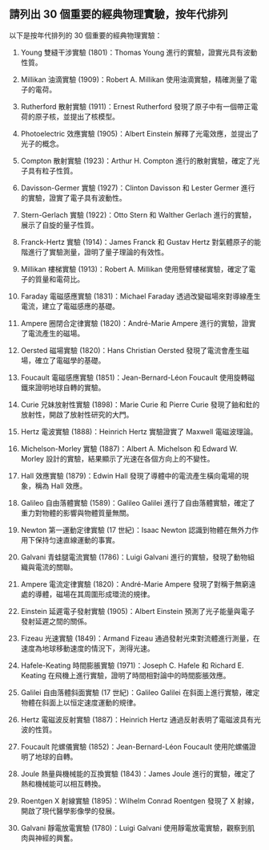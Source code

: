 ## 請列出 30 個重要的經典物理實驗，按年代排列

以下是按年代排列的 30 個重要的經典物理實驗：

1. Young 雙縫干涉實驗 (1801)：Thomas Young 進行的實驗，證實光具有波動性質。

2. Millikan 油滴實驗 (1909)：Robert A. Millikan 使用油滴實驗，精確測量了電子的電荷。

3. Rutherford 散射實驗 (1911)：Ernest Rutherford 發現了原子中有一個帶正電荷的原子核，並提出了核模型。

4. Photoelectric 效應實驗 (1905)：Albert Einstein 解釋了光電效應，並提出了光子的概念。

5. Compton 散射實驗 (1923)：Arthur H. Compton 進行的散射實驗，確定了光子具有粒子性質。

6. Davisson-Germer 實驗 (1927)：Clinton Davisson 和 Lester Germer 進行的實驗，證實了電子具有波動性。

7. Stern-Gerlach 實驗 (1922)：Otto Stern 和 Walther Gerlach 進行的實驗，展示了自旋的量子性質。

8. Franck-Hertz 實驗 (1914)：James Franck 和 Gustav Hertz 對氣體原子的能階進行了實驗測量，證明了量子理論的有效性。

9. Millikan 樓梯實驗 (1913)：Robert A. Millikan 使用懸臂樓梯實驗，確定了電子的質量和電荷比。

10. Faraday 電磁感應實驗 (1831)：Michael Faraday 透過改變磁場來對導線產生電流，建立了電磁感應的基礎。

11. Ampere 圈閉合定律實驗 (1820)：André-Marie Ampere 進行的實驗，證實了電流產生的磁場。

12. Oersted 磁場實驗 (1820)：Hans Christian Oersted 發現了電流會產生磁場，確立了電磁學的基礎。

13. Foucault 電磁感應實驗 (1851)：Jean-Bernard-Léon Foucault 使用旋轉磁鐵來證明地球自轉的實驗。

14. Curie 兄妹放射性實驗 (1898)：Marie Curie 和 Pierre Curie 發現了鈾和釷的放射性，開啟了放射性研究的大門。

15. Hertz 電波實驗 (1888)：Heinrich Hertz 實驗證實了 Maxwell 電磁波理論。

16. Michelson-Morley 實驗 (1887)：Albert A. Michelson 和 Edward W. Morley 設計的實驗，結果顯示了光速在各個方向上的不變性。

17. Hall 效應實驗 (1879)：Edwin Hall 發現了導體中的電流產生橫向電場的現象，稱為 Hall 效應。

18. Galileo 自由落體實驗 (1589)：Galileo Galilei 進行了自由落體實驗，確定了重力對物體的影響與物體質量無關。

19. Newton 第一運動定律實驗 (17 世紀)：Isaac Newton 認識到物體在無外力作用下保持匀速直線運動的事實。

20. Galvani 青蛙腿電流實驗 (1786)：Luigi Galvani 進行的實驗，發現了動物組織與電流的關聯。

21. Ampere 電流定律實驗 (1820)：André-Marie Ampere 發現了對稱于無窮遠處的導體，磁場在其周圍形成環流的規律。

22. Einstein 延遲電子發射實驗 (1905)：Albert Einstein 預測了光子能量與電子發射延遲之間的關係。

23. Fizeau 光速實驗 (1849)：Armand Fizeau 通過發射光束對流體進行測量，在速度為地球移動速度的情況下，測得光速。

24. Hafele-Keating 時間膨脹實驗 (1971)：Joseph C. Hafele 和 Richard E. Keating 在飛機上進行實驗，證明了時間相對論中的時間膨脹效應。

25. Galilei 自由落體斜面實驗 (17 世紀)：Galileo Galilei 在斜面上進行實驗，確定物體在斜面上以恒定速度運動的規律。

26. Hertz 電磁波反射實驗 (1887)：Heinrich Hertz 通過反射表明了電磁波具有光波的性質。

27. Foucault 陀螺儀實驗 (1852)：Jean-Bernard-Léon Foucault 使用陀螺儀證明了地球的自轉。

28. Joule 熱量與機械能的互換實驗 (1843)：James Joule 進行的實驗，確定了熱和機械能可以相互轉換。

29. Roentgen X 射線實驗 (1895)：Wilhelm Conrad Roentgen 發現了 X 射線，開啟了現代醫學影像學的發展。

30. Galvani 靜電放電實驗 (1780)：Luigi Galvani 使用靜電放電實驗，觀察到肌肉與神經的興奮。